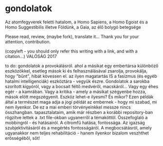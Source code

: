 # gondolatok
Az atomfegyverek feletti hatalom, a Homo Sapiens, a Homo Egoist és a Homo Suggestibilis illetve Földünk, a Gaia, az élő bolygó betegsége

Please read, review, (maybe fork), translate it...
Thank you for your attention, contribution.

(copyleft - you should only refer this writing with a link, and with a citation...) VALÓSÁG 2017

to do: gondolatok a provokálásról. ahol a másikat egy embertársa különböző eszközökkel, esetleg mások ki és felhasználásával zsarolja, provokálja, hogy "bűnt", hibát kövessen el.
az ilyen magatartás IS a fasizmus (és egyéb hatalmi intelligenciák) eszköztára - vegyük észre. Gondolatok a sarokba szorított kígyóról, vagy a bocsait féltő medvéről, macskáról...
Vagy egy éhes egér - a kamrában. Vagy a kritika - amely a másikat szégyenbe hozza, mások elött megszégyenít. Eszköz lehet-e ilyesmi? És mikor?
Ezen példák által a természet maga adja a jogi példát az embernek - hogy mi szabad, mi nem ilyenkor. De ez a mai emberi törvényeinkkel messze nincs összhangban. tapasztalataim, amik már
részben a korábbi repository-ban rögzítve lettek a .txt file-okban ugyanerről a témaköttöl. Összefoglaló a mobbingról - és hatásairól. A citromfű hatása, fontossága. Az igazság szubjektivitásáról
és a megértés fontosságáról. A megbocsátásról, amely ugyanakkor nem teljes rehabilitáció - hanem ilyenkor bizalom veszhthet erősségéből, sőt!

